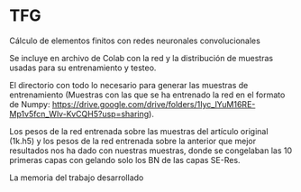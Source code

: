 # TFG
Cálculo de elementos finitos con redes neuronales convolucionales

Se incluye en archivo de Colab con la red y la distribución de muestras usadas para su entrenamiento y testeo.

El directorio con todo lo necesario para generar las muestras de entrenamiento (Muestras con las que se ha entrenado la red en el formato de Numpy: https://drive.google.com/drive/folders/1Iyc_lYuM16RE-Mp1v5fcn_Wlv-KvCQH5?usp=sharing).

Los pesos de la red entrenada sobre las muestras del artículo original (1k.h5) y los pesos de la red entrenada sobre la anterior que mejor resultados nos ha dado con nuestras muestras, donde se congelaban las 10 primeras capas con gelando solo los BN de las capas SE-Res.

La memoria del trabajo desarrollado
